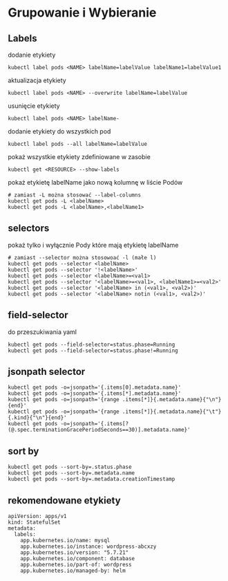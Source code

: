# Grupowanie i Wybieranie

## Labels

dodanie etykiety
```
kubectl label pods <NAME> labelName=labelValue labelName1=labelValue1
```

aktualizacja etykiety
```
kubectl label pods <NAME> --overwrite labelName=labelValue
```

usunięcie etykiety
```
kubectl label pods <NAME> labelName-
```

dodanie etykiety do wszystkich pod
```
kubectl label pods --all labelName=labelValue
```

pokaż wszystkie etykiety zdefiniowane w zasobie
```
kubectl get <RESOURCE> --show-labels
```

pokaż etykietę labelName jako nową kolumnę w liście Podów
```
# zamiast -L można stosować --label-columns
kubectl get pods -L <labelName>
kubectl get pods -L <labelName>,<labelName1>
```

## selectors

pokaż tylko i wyłącznie Pody które mają etykietę labelName
```
# zamiast --selector można stosowoać -l (małe l)
kubectl get pods --selector <labelName>
kubectl get pods --selector '!<labelName>'
kubectl get pods --selector <labelName>=<val1>
kubectl get pods --selector '<labelName>=<val1>, <labelName1>=<val2>'
kubectl get pods --selector '<labelName> in (<val1>, <val2>)'
kubectl get pods --selector '<labelName> notin (<val1>, <val2>)'
```

## field-selector

do przeszukiwania yaml

```
kubectl get pods --field-selector=status.phase=Running
kubectl get pods --field-selector=status.phase!=Running
```

## jsonpath selector

```
kubectl get pods -o=jsonpath='{.items[0].metadata.name}'
kubectl get pods -o=jsonpath='{.items[*].metadata.name}'
kubectl get pods -o=jsonpath='{range .items[*]}{.metadata.name}{"\n"}{end}'
kubectl get pods -o=jsonpath='{range .items[*]}{.metadata.name}{"\t"}{.kind}{"\n"}{end}'
kubectl get pods -o=jsonpath='{.items[?(@.spec.terminationGracePeriodSeconds==30)].metadata.name}'
```

## sort by

```
kubectl get pods --sort-by=.status.phase
kubectl get pods --sort-by=.metadata.name
kubectl get pods --sort-by=.metadata.creationTimestamp
```

## rekomendowane etykiety
```
apiVersion: apps/v1
kind: StatefulSet
metadata:
  labels:
    app.kubernetes.io/name: mysql
    app.kubernetes.io/instance: wordpress-abcxzy
    app.kubernetes.io/version: "5.7.21"
    app.kubernetes.io/component: database
    app.kubernetes.io/part-of: wordpress
    app.kubernetes.io/managed-by: helm
```
